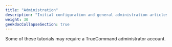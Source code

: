 ```yaml
---
title: "Administration"
description: "Initial configuration and general administration articles."
weight: 30
geekdocCollapseSection: true
---
```


Some of these tutorials may require a TrueCommand administrator account.
